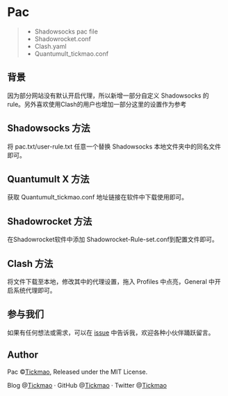 # Pac

>- Shadowsocks pac file
>- Shadowrocket.conf
>- Clash.yaml
>- Quantumult_tickmao.conf
## 背景

因为部分网站没有默认开启代理，所以新增一部分自定义 Shadowsocks 的 rule。另外喜欢使用Clash的用户也增加一部分这里的设置作为参考

## Shadowsocks 方法

将 pac.txt/user-rule.txt 任意一个替换 Shadowsocks 本地文件夹中的同名文件即可。

## Quantumult X 方法

获取 Quantumult_tickmao.conf 地址链接在软件中下载使用即可。

## Shadowrocket 方法

在Shadowrocket软件中添加 Shadowrocket-Rule-set.conf到配置文件即可。

## Clash 方法

将文件下载至本地，修改其中的代理设置，拖入 Profiles 中点亮，General 中开启系统代理即可。

## 参与我们

如果有任何想法或需求，可以在 [issue](https://github.com/tickmao/Rules/issues) 中告诉我，欢迎各种小伙伴踊跃留言。

## Author

Pac ©[Tickmao](https://blog.tickmao.com), Released under the MIT License.

Blog @[Tickmao](https://blog.tickmao.com) · GitHub @[Tickmao](https://github.com/tickmao) · Twitter @[Tickmao](https://twitter.com/tickmao)